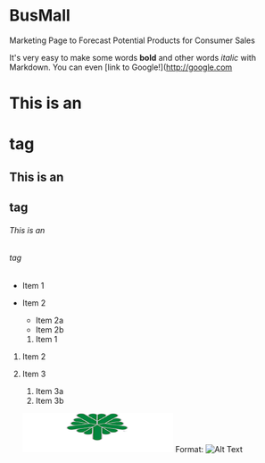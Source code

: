 # BusMall
Marketing Page to Forecast Potential Products for Consumer Sales



It's very easy to make some words **bold** and other words *italic* with Markdown. You can even [link to Google!](http://google.com


# This is an <h1> tag
## This is an <h2> tag
###### This is an <h6> tag

* Item 1
* Item 2
  * Item 2a
  * Item 2b

  1. Item 1
1. Item 2
1. Item 3
   1. Item 3a
   1. Item 3b


   ![GitHub Logo](/images/logo.png)
Format: ![Alt Text](url)


